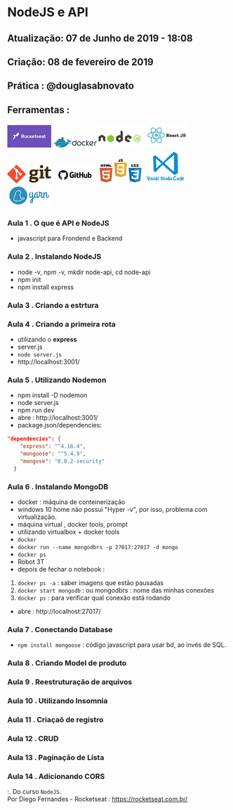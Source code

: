 # NodeJS e API

## Atualização: 07 de Junho de 2019 - 18:08
## Criação: 08 de fevereiro de 2019
## Prática : @douglasabnovato

## Ferramentas : 

![Rocketseat](/images/logo-rocketseat.png)
![Docker](/images/logo-docker.png)
![Nodejs](/images/nodejs.png)
![ReactJS](/images/logo-reactjs.jpg)
![Git](/images/logo-git.png)
![Github](/images/logo-github.png)
![HTML/CSS/Javascript](/images/logo-html-css-js.jpeg)
![VSCode](/images/logo-VSCode.png)
![Yarn](/images/logo-yarn.png)


### Aula 1 . O que é API e NodeJS
- javascript para Frondend e Backend

### Aula 2 . Instalando NodeJS
- node -v, npm -v, mkdir node-api, cd node-api
- npm init
- npm install express

### Aula 3 . Criando a estrtura

### Aula 4 . Criando a primeira rota
- utilizando o **express**
- server.js
- `node server.js`
- http://localhost:3001/

### Aula 5 . Utilizando Nodemon
- npm install -D nodemon
- node server.js
- npm run dev
- abre : http://localhost:3001/
- package.json/dependencies:
```json
"dependencies": {
    "express": "^4.16.4",
    "mongoose": "^5.4.9",
    "mongose": "0.0.2-security"
  }
```

### Aula 6 . Instalando MongoDB
- docker : máquina de conteinerização
- windows 10 home não possui "Hyper -v", por isso, problema com virtualização.
- máquina virtual , docker tools, prompt
- utilizando virtualbox + docker tools
- ```docker``` 
- ```docker run --name mongodbrs -p 27017:27017 -d mongo```
- ```docker ps```
- Robot 3T
- depois de fechar o notebook :
1. ```docker ps -a``` : saber imagens que estão pausadas
2. ```docker start mongodb``` : ou mongodbrs : nome das minhas conexões
3. ```docker ps``` : para verificar qual conexão está rodando
- abre : http://localhost:27017/

### Aula 7 . Conectando Database
- ```npm install mongoose``` : código javascript para usar bd, ao invés de SQL.

### Aula 8 . Criando Model de produto

### Aula 9 . Reestruturação de arquivos

### Aula 10 . Utilizando Insomnia

### Aula 11 . Criaçaõ de registro

### Aula 12 . CRUD

### Aula 13 . Paginação de Lista

### Aula 14 . Adicionando CORS


:. Do curso `NodeJS`. <br/>
Por Diego Fernandes - Rocketseat : https://rocketseat.com.br/